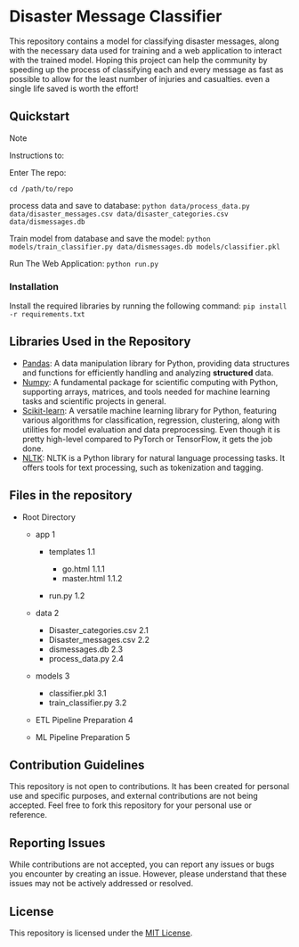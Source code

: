 # Disaster Message Classifier

This repository contains a model for classifying disaster messages, along with the necessary data used for training and a web application to interact with the trained model.
Hoping this project can help the community by speeding up the process of classifying each and every message as fast as possible to allow for the least number of injuries and casualties.
even a single life saved is worth the effort!


## Quickstart

> [!NOTE]
> Instructions to:
>
> 
>  Enter The repo:
>
> `cd /path/to/repo`
>
> process data and save to database:
> `python data/process_data.py data/disaster_messages.csv data/disaster_categories.csv data/dismessages.db`
>
>  Train model from database and save the model:
> `python models/train_classifier.py data/dismessages.db models/classifier.pkl`
>
> Run The Web Application:
>  `python run.py`

### Installation

Install the required libraries by running the following command:
`pip install -r requirements.txt`

## Libraries Used in the Repository

- [Pandas](https://pandas.pydata.org/): A data manipulation library for Python, providing data structures and functions for efficiently handling and analyzing **structured** data.
- [Numpy](https://numpy.org/): A fundamental package for scientific computing with Python, supporting arrays, matrices, and tools needed for machine learning tasks and scientific projects in general.
- [Scikit-learn](https://scikit-learn.org/): A versatile machine learning library for Python, featuring various algorithms for classification, regression, clustering, along with utilities for model evaluation and data preprocessing. Even though it is pretty high-level compared to PyTorch or TensorFlow, it gets the job done.
- [NLTK](https://www.nltk.org/): NLTK is a Python library for natural language processing tasks. It offers tools for text processing, such as tokenization and tagging.

## Files in the repository
- Root Directory
  - app 1
  
    - templates 1.1
    
      - go.html 1.1.1
      - master.html 1.1.2
      
    - run.py 1.2
    
  - data 2

    - Disaster_categories.csv 2.1
    - Disaster_messages.csv 2.2
    - dismessages.db 2.3
    - process_data.py 2.4
    
  - models 3
  
    - classifier.pkl 3.1
    - train_classifier.py 3.2
   
  - ETL Pipeline Preparation 4
  - ML Pipeline Preparation  5

## Contribution Guidelines

This repository is not open to contributions. It has been created for personal use and specific purposes, and external contributions are not being accepted. Feel free to fork this repository for your personal use or reference.

## Reporting Issues

While contributions are not accepted, you can report any issues or bugs you encounter by creating an issue. However, please understand that these issues may not be actively addressed or resolved.

## License

This repository is licensed under the [MIT License](https://opensource.org/licenses/MIT).

